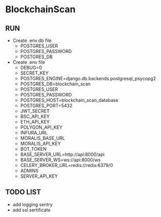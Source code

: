 # BlockchainScan
## RUN
* Create .env.db file
  * POSTGRES_USER
  * POSTGRES_PASSWORD
  * POSTGRES_DB
* Create .env file
  * DEBUG=0
  * SECRET_KEY
  * POSTGRES_ENGINE=django.db.backends.postgresql_psycopg2
  * POSTGRES_DB=blockchain_scan
  * POSTGRES_USER
  * POSTGRES_PASSWORD
  * POSTGRES_HOST=blockchain_scan_database
  * POSTGRES_PORT=5432
  * JWT_SECRET
  * BSC_API_KEY
  * ETH_API_KEY
  * POLYGON_API_KEY
  * INFURA_URL
  * MORALIS_BASE_URL
  * MORALIS_API_KEY
  * BOT_TOKEN
  * BASE_SERVER_URL=http://api:8000/api
  * BASE_SERVER_WS=ws://api:8000/ws
  * CELERY_BROKER_URL=redis://redis:6379/0
  * ADMINS
  * SERVER_API_KEY


## TODO LIST
* add logging sentry
* add ssl sertificate
